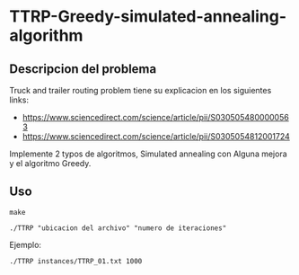 # TTRP-Greedy-simulated-annealing-algorithm

## Descripcion del problema

Truck and trailer routing problem tiene su explicacion en los siguientes links:

- https://www.sciencedirect.com/science/article/pii/S0305054800000563
- https://www.sciencedirect.com/science/article/pii/S0305054812001724

Implemente 2 typos de algoritmos, Simulated annealing con Alguna mejora y el algoritmo Greedy.

## Uso

```make```

```./TTRP "ubicacion del archivo" "numero de iteraciones" ```

Ejemplo:

``` ./TTRP instances/TTRP_01.txt 1000 ```